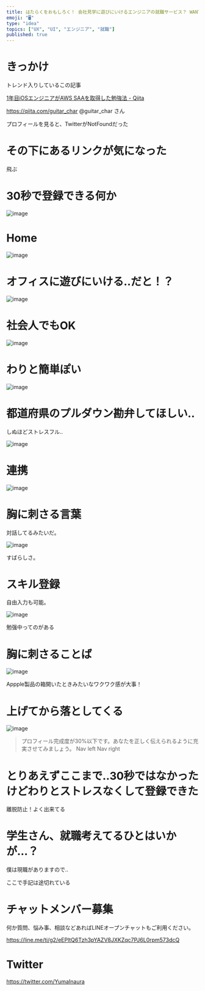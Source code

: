```yaml
---
title: はたらくをおもしろく！ 会社見学に遊びにいけるエンジニアの就職サービス？ WANTEDLY に初期登録だけしてみた感想。 @yumainau
emoji: "🖥"
type: "idea"
topics: ["UX", "UI", "エンジニア", "就職"]
published: true
---
```


# きっかけ

トレンド入りしているこの記事

[1年目iOSエンジニアがAWS SAAを取得した勉強法 - Qiita](https://qiita.com/guitar_char/items/e4110c76dc03b3c68e0f)

https://qiita.com/guitar_char @guitar_char さん

プロフィールを見ると、TwitterがNotFoundだった

# その下にあるリンクが気になった

飛ぶ

# 30秒で登録できる何か

![image](https://user-images.githubusercontent.com/13635059/50537145-af48cc00-0b9f-11e9-891c-06b7433ac4c5.png)


# Home

![image](https://user-images.githubusercontent.com/13635059/50537227-85dc7000-0ba0-11e9-97dd-41a57b0216a0.png)

# オフィスに遊びにいける‥だと！？

![image](https://user-images.githubusercontent.com/13635059/50537150-b7a10700-0b9f-11e9-9833-1077070d2a7b.png)

# 社会人でもOK

![image](https://user-images.githubusercontent.com/13635059/50537153-c12a6f00-0b9f-11e9-9e1d-f4461d144901.png)

# わりと簡単ぽい

![image](https://user-images.githubusercontent.com/13635059/50537161-ce475e00-0b9f-11e9-89b7-441a1b8c539b.png)

# 都道府県のプルダウン勘弁してほしい‥

しぬほどストレスフル‥

![image](https://user-images.githubusercontent.com/13635059/50537166-e919d280-0b9f-11e9-975c-71379bada1e7.png)

# 連携
![image](https://user-images.githubusercontent.com/13635059/50537174-fc2ca280-0b9f-11e9-8140-aa7021aabef2.png)

# 胸に刺さる言葉

対話してるみたいだ。

![image](https://user-images.githubusercontent.com/13635059/50537181-08186480-0ba0-11e9-8052-f12fa379e829.png)

すばらしさ。

# スキル登録

自由入力も可能。

![image](https://user-images.githubusercontent.com/13635059/50537195-2a11e700-0ba0-11e9-9f87-8be24219aa1b.png)

勉强中ってのがある 

# 胸に刺さることば

![image](https://user-images.githubusercontent.com/13635059/50537203-3d24b700-0ba0-11e9-9fa0-4f29b273b3e6.png)

Appple製品の箱開いたときみたいなワクワク感が大事！

# 上げてから落としてくる

![image](https://user-images.githubusercontent.com/13635059/50537210-50d01d80-0ba0-11e9-92f6-f611c64a8582.png)

>プロフィール完成度が30%以下です。あなたを正しく伝えられるように充実させてみましょう。
Nav left Nav right

# とりあえずここまで‥30秒ではなかったけどわりとストレスなくして登録できた

離脱防止！よく出来てる

# 学生さん、就職考えてるひとはいかが…？

僕は現職がありますので‥

ここで手記は途切れている










<!-- Update From Qiita API -->

# チャットメンバー募集


何か質問、悩み事、相談などあればLINEオープンチャットもご利用ください。

https://line.me/ti/g2/eEPltQ6Tzh3pYAZV8JXKZqc7PJ6L0rpm573dcQ





# Twitter


https://twitter.com/YumaInaura


<!-- Update From Qiita API -->


